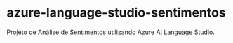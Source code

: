 # azure-language-studio-sentimentos
Projeto de Análise de Sentimentos utilizando Azure AI Language Studio.
